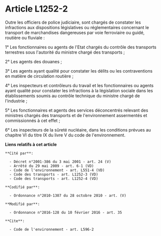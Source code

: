 # Article L1252-2

Outre les officiers de police judiciaire, sont chargés de constater les infractions aux dispositions législatives ou
réglementaires concernant le transport de marchandises dangereuses par voie ferroviaire ou guidé, routière ou fluviale : 

1° Les fonctionnaires ou agents de l'Etat chargés du contrôle des transports terrestres sous l'autorité du ministre chargé
des transports ; 

2° Les agents des douanes ; 

3° Les agents ayant qualité pour constater les délits ou les contraventions en matière de circulation routière ; 

4° Les inspecteurs et contrôleurs du travail et les fonctionnaires ou agents ayant qualité pour constater les infractions à
la législation sociale dans les établissements soumis au contrôle technique du ministre chargé de l'industrie ; 

5° Les fonctionnaires et agents des services déconcentrés relevant des ministres chargés des transports et de l'environnement
assermentés et commissionnés à cet effet ; 

6° Les inspecteurs de la sûreté nucléaire, dans les conditions prévues au chapitre VI du titre IX du livre V du code de
l'environnement.

**Liens relatifs à cet article**

	**Cité par**:

	  - Décret n°2001-386 du 3 mai 2001 - art. 24 (V)
	  - Arrêté du 29 mai 2009 - art. 6-1 (VD)
	  - Code de l'environnement - art. L551-4 (VD)
	  - Code des transports - art. L1252-3 (VD)
	  - Code des transports - art. L1252-4 (VD)

	**Codifié par**:

	  - Ordonnance n°2010-1307 du 28 octobre 2010 - art. (V)

	**Modifié par**:

	  - Ordonnance n°2016-128 du 10 février 2016 - art. 35

	**Cite**:

	  - Code de l'environnement - art. L596-2
